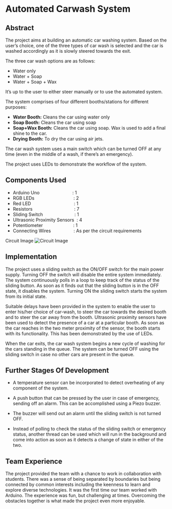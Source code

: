 # Automated Carwash System
## Abstract

The project aims at building an automatic car washing system. Based on the user’s choice, one of the three types of car wash is selected and the car is washed accordingly as it is slowly steered towards the exit.

The three car wash options are as follows:
* Water only
* Water + Soap
* Water + Soap + Wax

It’s up to the user to either steer manually or to use the automated system.

The system comprises of four different booths/stations for different purposes:
* __Water Booth:__ Cleans the car using water only
* __Soap Booth:__ Cleans the car using soap
* __Soap+Wax Booth:__ Cleans the car using soap. Wax is used to add a final shine to the car.
* __Drying Booth:__ To dry the car using air jets.

The car wash system uses a main switch which can be turned OFF at any time (even in the middle of a wash, if there’s an emergency).

The project uses LEDs to demonstrate the workflow of the system.




## Components Used

* Arduino Uno &nbsp;&nbsp;&nbsp;&nbsp;&nbsp;&nbsp;&nbsp;&nbsp;&nbsp;&nbsp;&nbsp;&nbsp;&nbsp;&nbsp;&nbsp;&nbsp;&nbsp;&nbsp;&nbsp;&nbsp;&nbsp;&nbsp;&nbsp;&nbsp;&nbsp;: 1
* RGB LEDs &nbsp;&nbsp;&nbsp;&nbsp;&nbsp;&nbsp;&nbsp;&nbsp;&nbsp;&nbsp;&nbsp;&nbsp;&nbsp;&nbsp;&nbsp;&nbsp;&nbsp;&nbsp;&nbsp;&nbsp;&nbsp;&nbsp;&nbsp;&nbsp;&nbsp;&nbsp;&nbsp;&nbsp;&nbsp;&nbsp;: 2
* Red LED &nbsp;&nbsp;&nbsp;&nbsp;&nbsp;&nbsp;&nbsp;&nbsp;&nbsp;&nbsp;&nbsp;&nbsp;&nbsp;&nbsp;&nbsp;&nbsp;&nbsp;&nbsp;&nbsp;&nbsp;&nbsp;&nbsp;&nbsp;&nbsp;&nbsp;&nbsp;&nbsp;&nbsp;&nbsp;&nbsp;&nbsp;&nbsp;&nbsp;: 1
* Resistors	&nbsp;&nbsp;&nbsp;&nbsp;&nbsp;&nbsp;&nbsp;&nbsp;&nbsp;&nbsp;&nbsp;&nbsp;&nbsp;&nbsp;&nbsp;&nbsp;&nbsp;&nbsp;&nbsp;&nbsp;&nbsp;&nbsp;&nbsp;&nbsp;&nbsp;&nbsp;&nbsp;&nbsp;&nbsp;&nbsp;&nbsp;&nbsp;: 7
* Sliding Switch &nbsp;&nbsp;&nbsp;&nbsp;&nbsp;&nbsp;&nbsp;&nbsp;&nbsp;&nbsp;&nbsp;&nbsp;&nbsp;&nbsp;&nbsp;&nbsp;&nbsp;&nbsp;&nbsp;&nbsp;&nbsp;&nbsp;&nbsp;&nbsp;: 1
* Ultrasonic Proximity Sensors &nbsp;: 4
* Potentiometer &nbsp;&nbsp;&nbsp;&nbsp;&nbsp;&nbsp;&nbsp;&nbsp;&nbsp;&nbsp;&nbsp;&nbsp;&nbsp;&nbsp;&nbsp;&nbsp;&nbsp;&nbsp;&nbsp;&nbsp;&nbsp;&nbsp;&nbsp;: 1
* Connecting Wires 
&nbsp;&nbsp;&nbsp;&nbsp;&nbsp;&nbsp;&nbsp;&nbsp;&nbsp;&nbsp;&nbsp;&nbsp;&nbsp;&nbsp;&nbsp;&nbsp;&nbsp;: As per the circuit requirements

Circuit Image
![Circuit Image]()

## Implementation

The project uses a sliding switch as the ON/OFF switch for the main power supply. Turning OFF the switch will disable the entire system immediately. The system continuously polls in a loop to keep track of the status of the sliding button. As soon as it finds out that the sliding button is in the OFF state, it disables the system. Turning ON the sliding switch starts the system from its initial state.

Suitable delays have been provided in the system to enable the user to enter his/her choice of car-wash, to steer the car towards the desired booth and to steer the car away from the booth. Ultrasonic proximity sensors have been used to detect the presence of a car at a particular booth. As soon as the car reaches in the two meter proximity of the sensor, the booth starts with its functionality. This has been demonstrated by the use of LEDs.

When the car exits, the car wash system begins a new cycle of washing for the cars standing in the queue. The system can be turned OFF using the sliding switch in case no other cars are present in the queue.

## Further Stages Of Development

* A temperature sensor can be incorporated to detect overheating of any component of the system.

* A push button that can be pressed by the user in case of emergency, sending off an alarm. This can be accomplished using a Piezo buzzer.

* The buzzer will send out an alarm until the sliding switch is not turned OFF.

* Instead of polling to check the status of the sliding switch or emergency status, another thread can be used which will run in the background and come into action as soon as it detects a change of state in either of the two.


## Team Experience

The project provided the team with a chance to work in collaboration with
students. There was a sense of being separated by boundaries but being connected by common interests including the keenness to learn and explore diverse technologies. It was the first time our team worked with Arduino. The experience was fun, but challenging at times. Overcoming the obstacles together is what made the project even more enjoyable.
